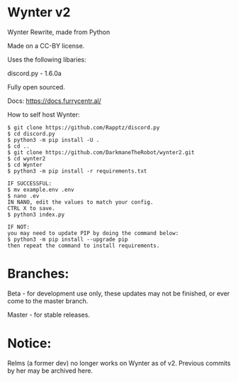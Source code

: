 # Wynter v2
Wynter Rewrite, made from Python

Made on a CC-BY license.

Uses the following libaries: 

discord.py - 1.6.0a

Fully open sourced.

Docs: https://docs.furrycentr.al/

How to self host Wynter: 
```
$ git clone https://github.com/Rapptz/discord.py
$ cd discord.py
$ python3 -m pip install -U .
$ cd ..
$ git clone https://github.com/DarkmaneTheRobot/wynter2.git
$ cd wynter2
$ cd Wynter
$ python3 -m pip install -r requirements.txt 

IF SUCCESSFUL:
$ mv example.env .env
$ nano .ev
IN NANO, edit the values to match your config.
CTRL X to save.
$ python3 index.py

IF NOT: 
you may need to update PIP by doing the command below:
$ python3 -m pip install --upgrade pip
then repeat the command to install requirements.
```

# Branches:

Beta - for development use only, these updates may not be finished, or ever come to the master branch.

Master - for stable releases.

# Notice:

Relms (a former dev) no longer works on Wynter as of v2. Previous commits by her may be archived here.

